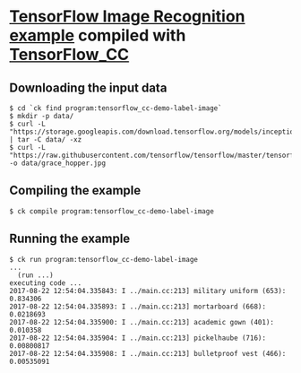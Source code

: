 # [TensorFlow Image Recognition example](https://github.com/tensorflow/tensorflow/tree/master/tensorflow/examples/label_image) compiled with [TensorFlow_CC](https://github.com/FloopCZ/tensorflow_cc)

## Downloading the input data
```
$ cd `ck find program:tensorflow_cc-demo-label-image`
$ mkdir -p data/
$ curl -L "https://storage.googleapis.com/download.tensorflow.org/models/inception_v3_2016_08_28_frozen.pb.tar.gz" | tar -C data/ -xz
$ curl -L "https://raw.githubusercontent.com/tensorflow/tensorflow/master/tensorflow/examples/label_image/data/grace_hopper.jpg" -o data/grace_hopper.jpg
```

## Compiling the example
```
$ ck compile program:tensorflow_cc-demo-label-image
```

## Running the example
```
$ ck run program:tensorflow_cc-demo-label-image
...
  (run ...)
executing code ...
2017-08-22 12:54:04.335843: I ../main.cc:213] military uniform (653): 0.834306
2017-08-22 12:54:04.335893: I ../main.cc:213] mortarboard (668): 0.0218693
2017-08-22 12:54:04.335900: I ../main.cc:213] academic gown (401): 0.010358
2017-08-22 12:54:04.335904: I ../main.cc:213] pickelhaube (716): 0.00800817
2017-08-22 12:54:04.335908: I ../main.cc:213] bulletproof vest (466): 0.00535091
```
